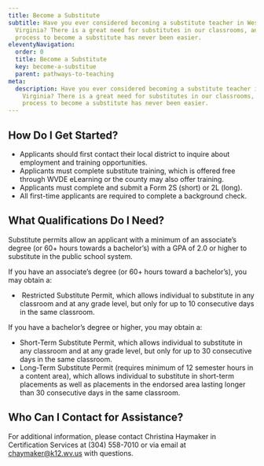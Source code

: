 ```yaml
---
title: Become a Substitute
subtitle: Have you ever considered becoming a substitute teacher in West
  Virginia? There is a great need for substitutes in our classrooms, and the
  process to become a substitute has never been easier.
eleventyNavigation:
  order: 0
  title: Become a Substitute
  key: become-a-substitue
  parent: pathways-to-teaching
meta:
  description: Have you ever considered becoming a substitute teacher in West
    Virginia? There is a great need for substitutes in our classrooms, and the
    process to become a substitute has never been easier.
---
```

## How Do I Get Started? 

* Applicants should first contact their local district to inquire about employment and training opportunities.  
* Applicants must complete substitute training, which is offered free through WVDE eLearning or the county may also offer training. 
* Applicants must complete and submit a Form 2S (short) or 2L (long). 
* All first-time applicants are required to complete a background check. 

## What Qualifications Do I Need? 

Substitute permits allow an applicant with a minimum of an associate’s degree (or 60+ hours towards a bachelor’s) with a GPA of 2.0 or higher to substitute in the public school system. 

If you have an associate’s degree (or 60+ hours toward a bachelor’s), you may obtain a: 

*  Restricted Substitute Permit, which allows individual to substitute in any classroom and at any grade level, but only for up to 10 consecutive days in the same classroom. 

If you have a bachelor’s degree or higher, you may obtain a: 

* Short-Term Substitute Permit, which allows individual to substitute in any classroom and at any grade level, but only for up to 30 consecutive days in the same classroom. 
* Long-Term Substitute Permit (requires minimum of 12 semester hours in a content area), which allows individual to substitute in short-term placements as well as placements in the endorsed area lasting longer than 30 consecutive days in the same classroom. 

## Who Can I Contact for Assistance? 

For additional information, please contact Christina Haymaker in Certification Services at (304) 558-7010 or via email at [chaymaker@k12.wv.us](mailto:chaymaker@k12.wv.us) with questions.